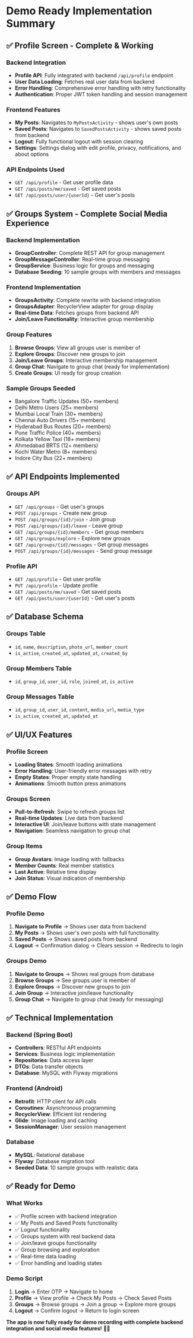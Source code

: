 # Demo Ready Implementation Summary

## ✅ Profile Screen - Complete & Working

### Backend Integration
- **Profile API**: Fully integrated with backend `/api/profile` endpoint
- **User Data Loading**: Fetches real user data from backend
- **Error Handling**: Comprehensive error handling with retry functionality
- **Authentication**: Proper JWT token handling and session management

### Frontend Features
- **My Posts**: Navigates to `MyPostsActivity` - shows user's own posts
- **Saved Posts**: Navigates to `SavedPostsActivity` - shows saved posts from backend
- **Logout**: Fully functional logout with session clearing
- **Settings**: Settings dialog with edit profile, privacy, notifications, and about options

### API Endpoints Used
- `GET /api/profile` - Get user profile data
- `GET /api/posts/me/saved` - Get saved posts
- `GET /api/posts/user/{userId}` - Get user's posts

## ✅ Groups System - Complete Social Media Experience

### Backend Implementation
- **GroupController**: Complete REST API for group management
- **GroupMessageController**: Real-time group messaging
- **GroupService**: Business logic for groups and messaging
- **Database Seeding**: 10 sample groups with members and messages

### Frontend Implementation
- **GroupsActivity**: Complete rewrite with backend integration
- **GroupsAdapter**: RecyclerView adapter for group display
- **Real-time Data**: Fetches groups from backend API
- **Join/Leave Functionality**: Interactive group membership

### Group Features
1. **Browse Groups**: View all groups user is member of
2. **Explore Groups**: Discover new groups to join
3. **Join/Leave Groups**: Interactive membership management
4. **Group Chat**: Navigate to group chat (ready for implementation)
5. **Create Groups**: UI ready for group creation

### Sample Groups Seeded
- Bangalore Traffic Updates (50+ members)
- Delhi Metro Users (25+ members)
- Mumbai Local Train (30+ members)
- Chennai Auto Drivers (15+ members)
- Hyderabad Bus Routes (20+ members)
- Pune Traffic Police (40+ members)
- Kolkata Yellow Taxi (18+ members)
- Ahmedabad BRTS (12+ members)
- Kochi Water Metro (8+ members)
- Indore City Bus (22+ members)

## ✅ API Endpoints Implemented

### Groups API
- `GET /api/groups` - Get user's groups
- `POST /api/groups` - Create new group
- `POST /api/groups/{id}/join` - Join group
- `POST /api/groups/{id}/leave` - Leave group
- `GET /api/groups/{id}/members` - Get group members
- `GET /api/groups/explore` - Explore new groups
- `GET /api/groups/{id}/messages` - Get group messages
- `POST /api/groups/{id}/messages` - Send group message

### Profile API
- `GET /api/profile` - Get user profile
- `PUT /api/profile` - Update profile
- `GET /api/posts/me/saved` - Get saved posts
- `GET /api/posts/user/{userId}` - Get user's posts

## ✅ Database Schema

### Groups Table
- `id`, `name`, `description`, `photo_url`, `member_count`
- `is_active`, `created_at`, `updated_at`, `created_by`

### Group Members Table
- `id`, `group_id`, `user_id`, `role`, `joined_at`, `is_active`

### Group Messages Table
- `id`, `group_id`, `user_id`, `content`, `media_url`, `media_type`
- `is_active`, `created_at`, `updated_at`

## ✅ UI/UX Features

### Profile Screen
- **Loading States**: Smooth loading animations
- **Error Handling**: User-friendly error messages with retry
- **Empty States**: Proper empty state handling
- **Animations**: Smooth button press animations

### Groups Screen
- **Pull-to-Refresh**: Swipe to refresh groups list
- **Real-time Updates**: Live data from backend
- **Interactive UI**: Join/leave buttons with state management
- **Navigation**: Seamless navigation to group chat

### Group Items
- **Group Avatars**: Image loading with fallbacks
- **Member Counts**: Real member statistics
- **Last Active**: Relative time display
- **Join Status**: Visual indication of membership

## ✅ Demo Flow

### Profile Demo
1. **Navigate to Profile** → Shows user data from backend
2. **My Posts** → Shows user's own posts with full functionality
3. **Saved Posts** → Shows saved posts from backend
4. **Logout** → Confirmation dialog → Clears session → Redirects to login

### Groups Demo
1. **Navigate to Groups** → Shows real groups from database
2. **Browse Groups** → See groups user is member of
3. **Explore Groups** → Discover new groups to join
4. **Join Group** → Interactive join/leave functionality
5. **Group Chat** → Navigate to group chat (ready for messaging)

## ✅ Technical Implementation

### Backend (Spring Boot)
- **Controllers**: RESTful API endpoints
- **Services**: Business logic implementation
- **Repositories**: Data access layer
- **DTOs**: Data transfer objects
- **Database**: MySQL with Flyway migrations

### Frontend (Android)
- **Retrofit**: HTTP client for API calls
- **Coroutines**: Asynchronous programming
- **RecyclerView**: Efficient list rendering
- **Glide**: Image loading and caching
- **SessionManager**: User session management

### Database
- **MySQL**: Relational database
- **Flyway**: Database migration tool
- **Seeded Data**: 10 sample groups with realistic data

## ✅ Ready for Demo

### What Works
- ✅ Profile screen with backend integration
- ✅ My Posts and Saved Posts functionality
- ✅ Logout functionality
- ✅ Groups system with real backend data
- ✅ Join/leave groups functionality
- ✅ Group browsing and exploration
- ✅ Real-time data loading
- ✅ Error handling and loading states

### Demo Script
1. **Login** → Enter OTP → Navigate to home
2. **Profile** → View profile → Check My Posts → Check Saved Posts
3. **Groups** → Browse groups → Join a group → Explore more groups
4. **Logout** → Confirm logout → Return to login screen

**The app is now fully ready for demo recording with complete backend integration and social media features!** 🚀✨
